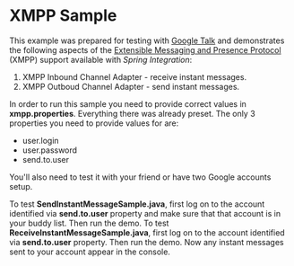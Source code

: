 XMPP Sample
===========

This example was prepared for testing with [Google Talk][] and demonstrates the following aspects of the [Extensible Messaging and Presence Protocol][] (XMPP) support available with *Spring Integration*:

1. XMPP Inbound Channel Adapter - receive instant messages.
2. XMPP Outboud Channel Adapter - send instant messages.

In order to run this sample you need to provide correct values in **xmpp.properties**.
Everything there was already preset. The only 3 properties you need to provide values for are:

* user.login
* user.password
* send.to.user
	
You'll also need to test it with your friend or have two Google accounts setup.

To test **SendInstantMessageSample.java**, first log on to the account identified via **send.to.user** property and make sure that that account is in your buddy list. Then run the demo.
To test **ReceiveInstantMessageSample.java**, first log on to the account identified via **send.to.user** property. Then run the demo. Now any instant messages sent to your account appear in the console.

[Google Talk]: https://www.google.com/talk/
[Extensible Messaging and Presence Protocol]: https://en.wikipedia.org/wiki/Extensible_Messaging_and_Presence_Protocol